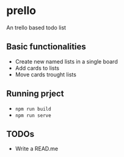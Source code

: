 # prello
An trello based todo list

## Basic functionalities

 - Create new named lists in a single board
 - Add cards to lists
 - Move cards trought lists
 
## Running prject

 - `npm run build`
 - `npm run serve`
 
 
## TODOs

 - Write a READ.me
